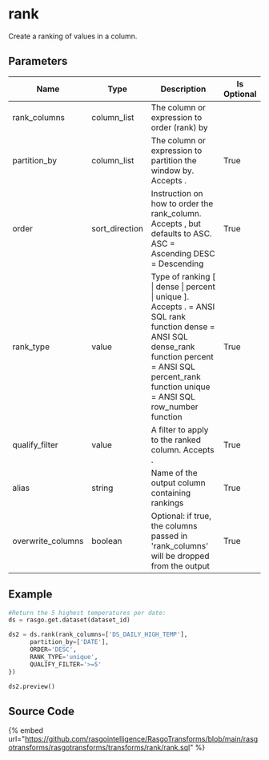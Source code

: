 

# rank

Create a ranking of values in a column.


## Parameters

|       Name        |      Type      |                                                                                                        Description                                                                                                        | Is Optional |
| ----------------- | -------------- | ------------------------------------------------------------------------------------------------------------------------------------------------------------------------------------------------------------------------- | ----------- |
| rank_columns      | column_list    | The column or expression to order (rank) by                                                                                                                                                                               |             |
| partition_by      | column_list    | The column or expression to partition the window by. Accepts <None>.                                                                                                                                                      | True        |
| order             | sort_direction | Instruction on how to order the rank_column. Accepts <None>, but defaults to ASC. ASC = Ascending DESC = Descending                                                                                                       | True        |
| rank_type         | value          | Type of ranking [<None> \| dense \| percent \| unique ]. Accepts <None>. <None> = ANSI SQL rank function dense = ANSI SQL dense_rank function percent = ANSI SQL percent_rank function unique = ANSI SQL row_number function | True        |
| qualify_filter    | value          | A filter to apply to the ranked column. Accepts <None>.                                                                                                                                                                   | True        |
| alias             | string         | Name of the output column containing rankings                                                                                                                                                                             | True        |
| overwrite_columns | boolean        | Optional: if true, the columns passed in 'rank_columns' will be dropped from the output                                                                                                                                   | True        |


## Example

```python
#Return the 5 highest temperatures per date:
ds = rasgo.get.dataset(dataset_id)

ds2 = ds.rank(rank_columns=['DS_DAILY_HIGH_TEMP'],
      partition_by=['DATE'],
      ORDER='DESC',
      RANK_TYPE='unique',
      QUALIFY_FILTER='>=5'
})

ds2.preview()

```

## Source Code

{% embed url="https://github.com/rasgointelligence/RasgoTransforms/blob/main/rasgotransforms/rasgotransforms/transforms/rank/rank.sql" %}

